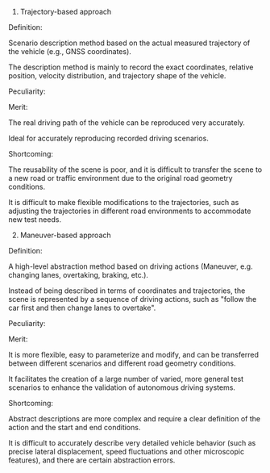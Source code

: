 1. Trajectory-based approach

Definition:

Scenario description method based on the actual measured trajectory of the vehicle (e.g., GNSS coordinates).

The description method is mainly to record the exact coordinates, relative position, velocity distribution, and trajectory shape of the vehicle.

Peculiarity:

Merit:

The real driving path of the vehicle can be reproduced very accurately.

Ideal for accurately reproducing recorded driving scenarios.

Shortcoming:

The reusability of the scene is poor, and it is difficult to transfer the scene to a new road or traffic environment due to the original road geometry conditions.

It is difficult to make flexible modifications to the trajectories, such as adjusting the trajectories in different road environments to accommodate new test needs.

2. Maneuver-based approach

Definition:

A high-level abstraction method based on driving actions (Maneuver, e.g. changing lanes, overtaking, braking, etc.).

Instead of being described in terms of coordinates and trajectories, the scene is represented by a sequence of driving actions, such as "follow the car first and then change lanes to overtake".

Peculiarity:

Merit:

It is more flexible, easy to parameterize and modify, and can be transferred between different scenarios and different road geometry conditions.

It facilitates the creation of a large number of varied, more general test scenarios to enhance the validation of autonomous driving systems.

Shortcoming:

Abstract descriptions are more complex and require a clear definition of the action and the start and end conditions.

It is difficult to accurately describe very detailed vehicle behavior (such as precise lateral displacement, speed fluctuations and other microscopic features), and there are certain abstraction errors.